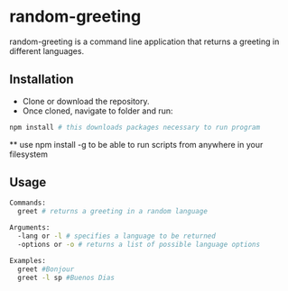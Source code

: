   # random-greeting

random-greeting is a command line application that returns a greeting in different languages.

## Installation
- Clone or download the repository.
- Once cloned, navigate to folder and run:
```bash
npm install # this downloads packages necessary to run program
```

** use npm install -g to be able to run scripts from anywhere in your filesystem

## Usage

```bash
Commands:
  greet # returns a greeting in a random language

Arguments:
  -lang or -l # specifies a language to be returned
  -options or -o # returns a list of possible language options

Examples:
  greet #Bonjour
  greet -l sp #Buenos Dias
```